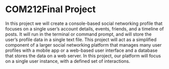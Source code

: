 # COM212Final Project

In this project we will create a console-based social networking profile that focuses on a single user’s
account details, events, friends, and a timeline of posts. It will run in the terminal or command prompt,
and will store the user’s profile data in a single text file. This project will act as a simplified component
of a larger social networking platform that manages many user profiles with a mobile app or a web-based
user interface and a database that stores the data on a web server. In this project, our platform will focus
on a single user instance, with a defined set of interactions.

